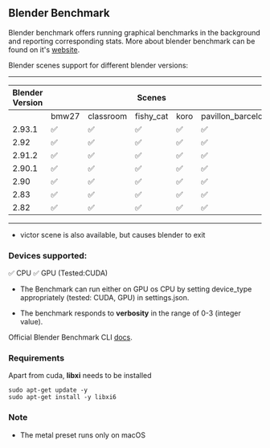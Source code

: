 ## Blender Benchmark

Blender benchmark offers running graphical benchmarks in the background and reporting corresponding stats. More about blender benchmark can be found on it's [website](https://www.blender.org/news/introducing-blender-benchmark/). 


Blender scenes support for different blender versions:

-----------------------------------------------------------------------------------
| Blender Version  | ||                           Scenes                         |||            
|------------------|--------|-----------|-----------|-------|--------------------|
|                  |  bmw27 | classroom | fishy_cat | koro  | pavillon_barcelona |   
| 2.93.1           |   ✅   |     ✅    |      ✅   |   ✅  |          ✅        |
|  2.92            |   ✅   |     ✅    |      ✅   |   ✅  |          ✅        |
|  2.91.2          |   ✅   |     ✅    |      ✅   |   ✅  |          ✅        |
|  2.90.1          |   ✅   |     ✅    |      ✅   |   ✅  |          ✅        |
|  2.90            |   ✅   |     ✅    |      ✅   |   ✅  |          ✅        |
|  2.83            |   ✅   |     ✅    |      ✅   |   ✅  |          ✅        |
|  2.82            |   ✅   |     ✅    |      ✅   |   ✅  |          ✅        |
-----------------------------------------------------------------------------------

* victor scene is also available, but causes blender to exit

### Devices supported:
✅ CPU 
✅ GPU (Tested:CUDA)

- The Benchmark can run either on GPU os CPU by setting device_type appropriately (tested: CUDA, GPU) in settings.json.

- The benchmark responds to **verbosity** in the range of 0-3 (integer value).

Official Blender Benchmark CLI [docs](./README.txt).

### Requirements

Apart from cuda, **libxi** needs to be installed
```
sudo apt-get update -y
sudo apt-get install -y libxi6
```

### Note

- The metal preset runs only on macOS
